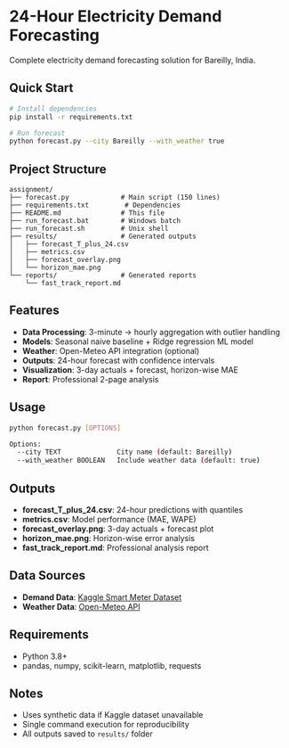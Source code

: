 # 24-Hour Electricity Demand Forecasting

Complete electricity demand forecasting solution for Bareilly, India.

## Quick Start

```bash
# Install dependencies
pip install -r requirements.txt

# Run forecast
python forecast.py --city Bareilly --with_weather true
```

## Project Structure

```
assignment/
├── forecast.py             # Main script (150 lines)
├── requirements.txt         # Dependencies
├── README.md               # This file
├── run_forecast.bat        # Windows batch
├── run_forecast.sh         # Unix shell
├── results/                # Generated outputs
│   ├── forecast_T_plus_24.csv
│   ├── metrics.csv
│   ├── forecast_overlay.png
│   └── horizon_mae.png
└── reports/                # Generated reports
    └── fast_track_report.md
```

## Features

- **Data Processing**: 3-minute → hourly aggregation with outlier handling
- **Models**: Seasonal naive baseline + Ridge regression ML model
- **Weather**: Open-Meteo API integration (optional)
- **Outputs**: 24-hour forecast with confidence intervals
- **Visualization**: 3-day actuals + forecast, horizon-wise MAE
- **Report**: Professional 2-page analysis

## Usage

```bash
python forecast.py [OPTIONS]

Options:
  --city TEXT              City name (default: Bareilly)
  --with_weather BOOLEAN   Include weather data (default: true)
```

## Outputs

- **forecast_T_plus_24.csv**: 24-hour predictions with quantiles
- **metrics.csv**: Model performance (MAE, WAPE)
- **forecast_overlay.png**: 3-day actuals + forecast plot
- **horizon_mae.png**: Horizon-wise error analysis
- **fast_track_report.md**: Professional analysis report

## Data Sources

- **Demand Data**: [Kaggle Smart Meter Dataset](https://www.kaggle.com/datasets/jehanbhathena/smart-meter-datamathura-and-bareilly)
- **Weather Data**: [Open-Meteo API](https://open-meteo.com/en/docs)

## Requirements

- Python 3.8+
- pandas, numpy, scikit-learn, matplotlib, requests

## Notes

- Uses synthetic data if Kaggle dataset unavailable
- Single command execution for reproducibility
- All outputs saved to `results/` folder